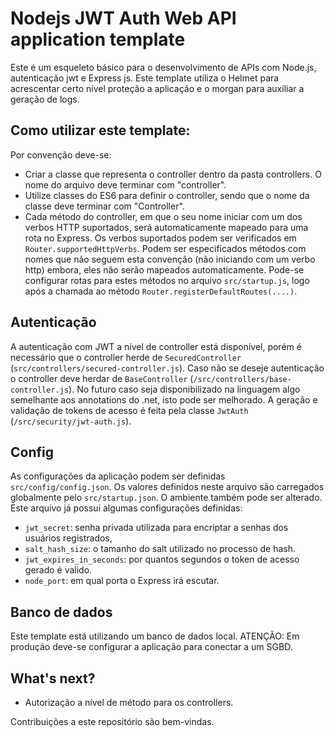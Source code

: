 # Nodejs JWT Auth Web API application template
Este é um esqueleto básico para o desenvolvimento de APIs com Node.js, autenticação jwt e Express js.
Este template utiliza o Helmet para acrescentar certo nível proteção a aplicação e o morgan para auxiliar a geração de logs.

## Como utilizar este template:
Por convenção deve-se:
* Criar a classe que representa o controller dentro da pasta controllers. O nome do arquivo deve terminar com "controller".
* Utilize classes do ES6 para definir o controller, sendo que o nome da classe deve terminar com "Controller".
* Cada método do controller, em que o seu nome iniciar com um dos verbos HTTP suportados, será automaticamente mapeado para uma rota no Express. Os verbos suportados podem ser verificados em `Router.supportedHttpVerbs`.
Podem ser especificados métodos com nomes que não seguem esta convenção (não iniciando com um verbo http) embora, eles não serão mapeados automaticamente. Pode-se configurar rotas para estes métodos no arquivo `src/startup.js`, logo após a chamada ao método `Router.registerDefaultRoutes(....)`.

## Autenticação
A autenticação com JWT a nível de controller está disponível, porém é necessário que o controller herde de `SecuredController` (`src/controllers/secured-controller.js`). Caso não se deseje autenticação o controller deve herdar de `BaseController` (`/src/controllers/base-controller.js`). No futuro caso seja disponibilizado na linguagem algo semelhante aos annotations do .net, isto pode ser melhorado.
A geração e validação de tokens de acesso é feita pela classe `JwtAuth` (`/src/security/jwt-auth.js`).

## Config
As configurações da aplicação podem ser definidas `src/config/config.json`. Os valores definidos neste arquivo são carregados globalmente pelo `src/startup.json`. O ambiente também pode ser alterado.
Este arquivo já possui algumas configurações definidas:
* `jwt_secret`: senha privada utilizada para encriptar a senhas dos usuários registrados,
* `salt_hash_size`: o tamanho do salt utilizado no processo de hash.
* `jwt_expires_in_seconds`: por quantos segundos o token de acesso gerado é valido.
* `node_port`: em qual porta o Express irá escutar.

## Banco de dados
Este template está utilizando um banco de dados local.
ATENÇÃO: Em produção deve-se configurar a aplicação para conectar a um SGBD.

## What's next?
* Autorização a nível de método para os controllers.

Contribuições a este repositório são bem-vindas.
